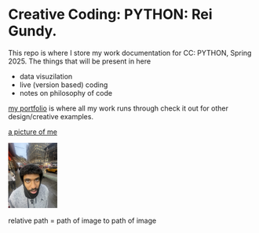 # Creative Coding: PYTHON: Rei Gundy.
This repo is where I store my work documentation for CC: PYTHON, Spring 2025. The things that will be present in here 
- data visuzilation 
- live (version based) coding 
- notes on philosophy of code 

[my portfolio](https://reigundy.squarespace.com) is where all my work runs through check it out for other design/creative examples.

 [a picture of me](pictures/rei.jpg)

 <img src="pictures/rei.jpg" width="100" alt="this is real, this is me">
 

relative path = path of image to path of image